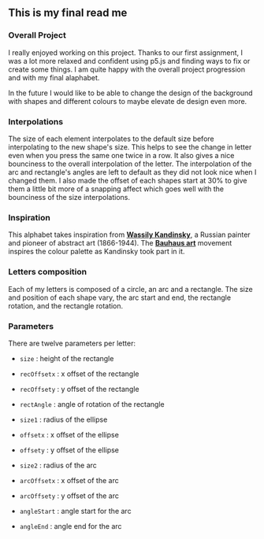 ## This is my final read me

### Overall Project

I really enjoyed working on this project. Thanks to our first assignment, I was a lot more relaxed and confident using p5.js and finding ways to fix or create some things.
I am quite happy with the overall project progression and with my final alaphabet.

In the future I would like to be able to change the design of the background with shapes and different colours to maybe elevate de design even more.

### Interpolations

The size of each element interpolates to the default size before interpolating to the new shape's size. This helps to see the change in letter even when you press the same one twice in a row. It also gives a nice bounciness to the overall interpolation of the letter.
The interpolation of the arc and rectangle's angles are left to default as they did not look nice when I changed them.
I also made the offset of each shapes start at 30% to give them a little bit more of a snapping affect which goes well with the bounciness of the size interpolations.

### Inspiration

This alphabet takes inspiration from [**Wassily Kandinsky**](https://www.wassilykandinsky.net), a Russian painter and pioneer of abstract art (1866-1944).
The [**Bauhaus art**](https://i.pinimg.com/originals/af/be/fb/afbefbd7da9a1aea6ddf6237a48f7b50.jpg) movement inspires the colour palette as Kandinsky took part in it.

### Letters composition

Each of my letters is composed of a circle, an arc and a rectangle. The size and position of each shape vary, the arc start and end, the rectangle rotation, and the rectangle rotation.

### Parameters

There are twelve parameters per letter:
  * `size` : height of the rectangle
  * `recOffsetx` : x offset of the rectangle
  * `recOffsety` : y offset of the rectangle
  * `rectAngle` : angle of rotation of the rectangle

  * `size1` : radius of the ellipse
  * `offsetx` : x offset of the ellipse
  * `offsety` : y offset of the ellipse

  * `size2` : radius of the arc
  * `arcOffsetx` : x offset of the arc
  * `arcOffsety` : y offset of the arc
  * `angleStart` : angle start for the arc
  * `angleEnd` : angle end for the arc